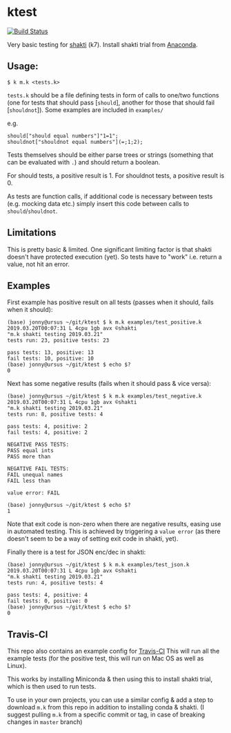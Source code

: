 # ktest

[![Build Status](https://travis-ci.com/jonathonmcmurray/ktest.svg?branch=master)](https://travis-ci.com/jonathonmcmurray/ktest)

Very basic testing for [shakti](https://shakti.com/) (k7). Install shakti trial
from [Anaconda](https://anaconda.org/shaktidb).

## Usage:

```
$ k m.k <tests.k>
```

`tests.k` should be a file defining tests in form of calls to one/two functions
(one for tests that should pass \[`should`\], another for those that should fail
\[`shouldnot`\]). Some examples are included in `examples/`

e.g.

```
should["should equal numbers"]"1=1";
shouldnot["shouldnot equal numbers"](=;1;2);
```

Tests themselves should be either parse trees or strings (something that can be
evaluated with `.`) and should return a boolean.

For should tests, a positive result is 1. For shouldnot tests, a positive result is 0. 

As tests are function calls, if additional code is necessary between tests
(e.g. mocking data etc.) simply insert this code between calls to `should`/`shouldnot`.

## Limitations

This is pretty basic & limited. One significant limiting factor is that shakti
doesn't have protected execution (yet). So tests have to "work" i.e. return a
value, not hit an error.

## Examples

First example has positive result on all tests (passes when it should, fails
when it should):

```
(base) jonny@ursus ~/git/ktest $ k m.k examples/test_positive.k
2019.03.20T00:07:31 L 4cpu 1gb avx ©shakti
"m.k shakti testing 2019.03.21"
tests run: 23, positive tests: 23

pass tests: 13, positive: 13
fail tests: 10, positive: 10
(base) jonny@ursus ~/git/ktest $ echo $?
0
```

Next has some negative results (fails when it should pass & vice versa):

```
(base) jonny@ursus ~/git/ktest $ k m.k examples/test_negative.k
2019.03.20T00:07:31 L 4cpu 1gb avx ©shakti
"m.k shakti testing 2019.03.21"
tests run: 8, positive tests: 4

pass tests: 4, positive: 2
fail tests: 4, positive: 2

NEGATIVE PASS TESTS:
PASS equal ints
PASS more than

NEGATIVE FAIL TESTS:
FAIL unequal names
FAIL less than

value error: FAIL

(base) jonny@ursus ~/git/ktest $ echo $?
1
```

Note that exit code is non-zero when there are negative results, easing
use in automated testing. This is achieved by triggering a `value error`
 (as there doesn't seem to be a way of setting exit code in shakti, yet).

Finally there is a test for JSON enc/dec in shakti:

```
(base) jonny@ursus ~/git/ktest $ k m.k examples/test_json.k
2019.03.20T00:07:31 L 4cpu 1gb avx ©shakti
"m.k shakti testing 2019.03.21"
tests run: 4, positive tests: 4

pass tests: 4, positive: 4
fail tests: 0, positive: 0
(base) jonny@ursus ~/git/ktest $ echo $?
0
```

## Travis-CI

This repo also contains an example config for [Travis-CI](https://travis-ci.com/)
This will run all the example tests (for the positive test, this will run
on Mac OS as well as Linux).

This works by installing Miniconda & then using this to install shakti
trial, which is then used to run tests.

To use in your own projects, you can use a similar config & add a step to
download `m.k` from this repo in addition to installing conda & shakti. (I
suggest pulling `m.k` from a specific commit or tag, in case of breaking
changes in `master` branch)
